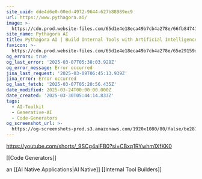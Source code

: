 ```yaml
---
site_uuid: dde4d6e0-00ed-4972-9644-627b88989ec9
url: https://www.pythagora.ai/
image: >-
  https://cdn.prod.website-files.com/65d1e4e18eca49b7cb4a278e/66fb8474184667021bf358ca_Screenshot%202024-09-27%20at%2009.28.53%20(3).jpg
site_name: Pythagora AI
title: Pythagora AI | Build Internal Tools with Artificial Intelligence
favicon: >-
  https://cdn.prod.website-files.com/65d1e4e18eca49b7cb4a278e/65e29159db5d95ab3dbd6a54_favicon_32_square_more.png
og_errors: true
og_last_error: '2025-03-07T05:38:03.928Z'
og_error_message: Error occurred
jina_last_request: '2025-03-09T06:45:13.939Z'
jina_error: Error occurred
og_last_fetch: '2025-03-07T05:20:56.435Z'
date_modified: 2025-03-24T00:00:00.000Z
date_created: '2025-03-30T05:44:14.833Z'
tags:
  - AI-Toolkit
  - Generative-AI
  - Code-Generators
og_screenshot_url: >-
  https://og-screenshots-prod.s3.amazonaws.com/1920x1080/80/false/be2873e05f3cc53f27ec59d0b9c10d520f769a6c2126e9d90f76cda77240593b.jpeg
---
```


https://youtube.com/shorts/_9SCg4aIFB0?si=CBxq1RYwhm1XfKK0

[[Code Generators]]

an [[AI Native Applications|AI Native]] [[Internal Tool Builders]]
